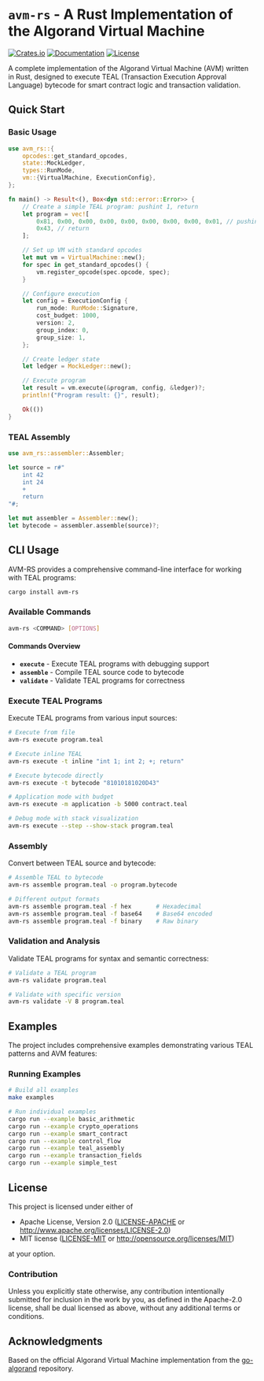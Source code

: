 # `avm-rs` - A Rust Implementation of the Algorand Virtual Machine

[![Crates.io](https://img.shields.io/crates/v/avm-rs.svg)](https://crates.io/crates/avm-rs)
[![Documentation](https://docs.rs/avm-rs/badge.svg)](https://docs.rs/avm-rs)
[![License](https://img.shields.io/badge/license-MIT%20OR%20Apache--2.0-blue.svg)](https://github.com/nuts-and-bolts-dev/avm-rs#license)

A complete implementation of the Algorand Virtual Machine (AVM) written in Rust, designed to execute TEAL (Transaction Execution Approval Language) bytecode for smart contract logic and transaction validation.

## Quick Start

### Basic Usage

```rust
use avm_rs::{
    opcodes::get_standard_opcodes,
    state::MockLedger,
    types::RunMode,
    vm::{VirtualMachine, ExecutionConfig},
};

fn main() -> Result<(), Box<dyn std::error::Error>> {
    // Create a simple TEAL program: pushint 1, return
    let program = vec![
        0x81, 0x00, 0x00, 0x00, 0x00, 0x00, 0x00, 0x00, 0x01, // pushint 1
        0x43, // return
    ];

    // Set up VM with standard opcodes
    let mut vm = VirtualMachine::new();
    for spec in get_standard_opcodes() {
        vm.register_opcode(spec.opcode, spec);
    }

    // Configure execution
    let config = ExecutionConfig {
        run_mode: RunMode::Signature,
        cost_budget: 1000,
        version: 2,
        group_index: 0,
        group_size: 1,
    };

    // Create ledger state
    let ledger = MockLedger::new();

    // Execute program
    let result = vm.execute(&program, config, &ledger)?;
    println!("Program result: {}", result);

    Ok(())
}
```

### TEAL Assembly

```rust
use avm_rs::assembler::Assembler;

let source = r#"
    int 42
    int 24
    +
    return
"#;

let mut assembler = Assembler::new();
let bytecode = assembler.assemble(source)?;
```

## CLI Usage

AVM-RS provides a comprehensive command-line interface for working with TEAL programs:

```bash
cargo install avm-rs
```

### Available Commands

```bash
avm-rs <COMMAND> [OPTIONS]
```

#### Commands Overview

- **`execute`** - Execute TEAL programs with debugging support
- **`assemble`** - Compile TEAL source code to bytecode
- **`validate`** - Validate TEAL programs for correctness

### Execute TEAL Programs

Execute TEAL programs from various input sources:

```bash
# Execute from file
avm-rs execute program.teal

# Execute inline TEAL
avm-rs execute -t inline "int 1; int 2; +; return"

# Execute bytecode directly
avm-rs execute -t bytecode "81010181020D43"

# Application mode with budget
avm-rs execute -m application -b 5000 contract.teal

# Debug mode with stack visualization
avm-rs execute --step --show-stack program.teal
```

### Assembly

Convert between TEAL source and bytecode:

```bash
# Assemble TEAL to bytecode
avm-rs assemble program.teal -o program.bytecode

# Different output formats
avm-rs assemble program.teal -f hex       # Hexadecimal
avm-rs assemble program.teal -f base64    # Base64 encoded
avm-rs assemble program.teal -f binary    # Raw binary
```

### Validation and Analysis

Validate TEAL programs for syntax and semantic correctness:

```bash
# Validate a TEAL program
avm-rs validate program.teal

# Validate with specific version
avm-rs validate -V 8 program.teal
```

## Examples

The project includes comprehensive examples demonstrating various TEAL patterns and AVM features:

### Running Examples

```bash
# Build all examples
make examples

# Run individual examples
cargo run --example basic_arithmetic
cargo run --example crypto_operations
cargo run --example smart_contract
cargo run --example control_flow
cargo run --example teal_assembly
cargo run --example transaction_fields
cargo run --example simple_test
```

## License

This project is licensed under either of

 * Apache License, Version 2.0
   ([LICENSE-APACHE](LICENSE-APACHE) or http://www.apache.org/licenses/LICENSE-2.0)
 * MIT license
   ([LICENSE-MIT](LICENSE-MIT) or http://opensource.org/licenses/MIT)

at your option.

### Contribution

Unless you explicitly state otherwise, any contribution intentionally submitted
for inclusion in the work by you, as defined in the Apache-2.0 license, shall be
dual licensed as above, without any additional terms or conditions.

## Acknowledgments

Based on the official Algorand Virtual Machine implementation from the [go-algorand](https://github.com/algorand/go-algorand) repository.
